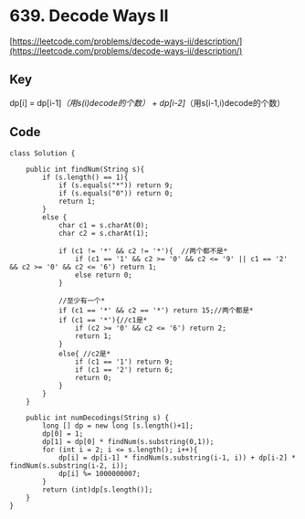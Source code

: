 # 639. Decode Ways II
[https://leetcode.com/problems/decode-ways-ii/description/](https://leetcode.com/problems/decode-ways-ii/description/)

## Key
dp[i] = dp[i-1]*（用s(i)decode的个数） + dp[i-2]*（用s(i-1,i)decode的个数）

## Code
```
class Solution {
    
    public int findNum(String s){
        if (s.length() == 1){
            if (s.equals("*")) return 9;
            if (s.equals("0")) return 0;
            return 1;
        }
        else {
            char c1 = s.charAt(0);
            char c2 = s.charAt(1);
            
            if (c1 != '*' && c2 != '*'){  //两个都不是*
                if (c1 == '1' && c2 >= '0' && c2 <= '9' || c1 == '2' && c2 >= '0' && c2 <= '6') return 1;
                else return 0;
            }
            
            //至少有一个*
            if (c1 == '*' && c2 == '*') return 15;//两个都是*
            if (c1 == '*'){//c1是*
                if (c2 >= '0' && c2 <= '6') return 2;
                return 1;
            }
            else{ //c2是*
                if (c1 == '1') return 9;
                if (c1 == '2') return 6;
                return 0;
            }
        }
    }
                
    public int numDecodings(String s) {   
        long [] dp = new long [s.length()+1];
        dp[0] = 1;
        dp[1] = dp[0] * findNum(s.substring(0,1));
        for (int i = 2; i <= s.length(); i++){
            dp[i] = dp[i-1] * findNum(s.substring(i-1, i)) + dp[i-2] * findNum(s.substring(i-2, i));  
            dp[i] %= 1000000007;
        }       
        return (int)dp[s.length()];
    }
}
```
